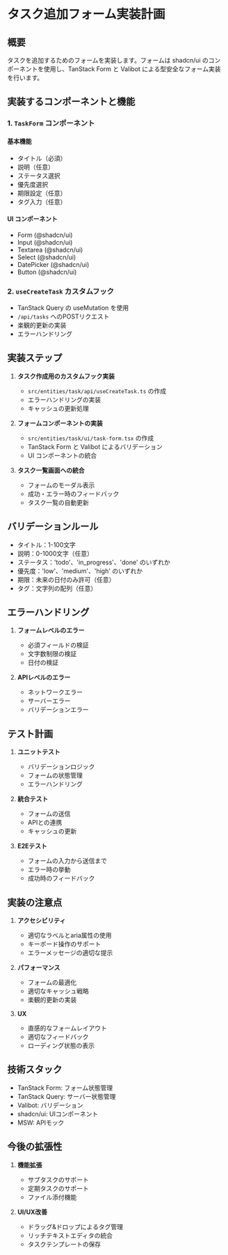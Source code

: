 # タスク追加フォーム実装計画

## 概要

タスクを追加するためのフォームを実装します。フォームは shadcn/ui のコンポーネントを使用し、TanStack Form と Valibot による型安全なフォーム実装を行います。

## 実装するコンポーネントと機能

### 1. `TaskForm` コンポーネント

#### 基本機能
- タイトル（必須）
- 説明（任意）
- ステータス選択
- 優先度選択
- 期限設定（任意）
- タグ入力（任意）

#### UI コンポーネント
- Form (@shadcn/ui)
- Input (@shadcn/ui)
- Textarea (@shadcn/ui)
- Select (@shadcn/ui)
- DatePicker (@shadcn/ui)
- Button (@shadcn/ui)

### 2. `useCreateTask` カスタムフック

- TanStack Query の useMutation を使用
- `/api/tasks` へのPOSTリクエスト
- 楽観的更新の実装
- エラーハンドリング

## 実装ステップ

1. **タスク作成用のカスタムフック実装**
   - `src/entities/task/api/useCreateTask.ts` の作成
   - エラーハンドリングの実装
   - キャッシュの更新処理

2. **フォームコンポーネントの実装**
   - `src/entities/task/ui/task-form.tsx` の作成
   - TanStack Form と Valibot によるバリデーション
   - UI コンポーネントの統合

3. **タスク一覧画面への統合**
   - フォームのモーダル表示
   - 成功・エラー時のフィードバック
   - タスク一覧の自動更新

## バリデーションルール

- タイトル：1-100文字
- 説明：0-1000文字（任意）
- ステータス：'todo'、'in_progress'、'done' のいずれか
- 優先度：'low'、'medium'、'high' のいずれか
- 期限：未来の日付のみ許可（任意）
- タグ：文字列の配列（任意）

## エラーハンドリング

1. **フォームレベルのエラー**
   - 必須フィールドの検証
   - 文字数制限の検証
   - 日付の検証

2. **APIレベルのエラー**
   - ネットワークエラー
   - サーバーエラー
   - バリデーションエラー

## テスト計画

1. **ユニットテスト**
   - バリデーションロジック
   - フォームの状態管理
   - エラーハンドリング

2. **統合テスト**
   - フォームの送信
   - APIとの連携
   - キャッシュの更新

3. **E2Eテスト**
   - フォームの入力から送信まで
   - エラー時の挙動
   - 成功時のフィードバック

## 実装の注意点

1. **アクセシビリティ**
   - 適切なラベルとaria属性の使用
   - キーボード操作のサポート
   - エラーメッセージの適切な提示

2. **パフォーマンス**
   - フォームの最適化
   - 適切なキャッシュ戦略
   - 楽観的更新の実装

3. **UX**
   - 直感的なフォームレイアウト
   - 適切なフィードバック
   - ローディング状態の表示

## 技術スタック

- TanStack Form: フォーム状態管理
- TanStack Query: サーバー状態管理
- Valibot: バリデーション
- shadcn/ui: UIコンポーネント
- MSW: APIモック

## 今後の拡張性

1. **機能拡張**
   - サブタスクのサポート
   - 定期タスクのサポート
   - ファイル添付機能

2. **UI/UX改善**
   - ドラッグ&ドロップによるタグ管理
   - リッチテキストエディタの統合
   - タスクテンプレートの保存